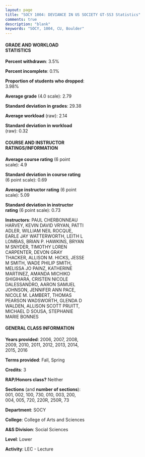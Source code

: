 ```yaml
---
layout: page
title: "SOCY 1004: DEVIANCE IN US SOCIETY GT-SS3 Statistics"
comments: true
description: "blank"
keywords: "SOCY, 1004, CU, Boulder"
--- 
```

<head>
<script src="https://ajax.googleapis.com/ajax/libs/jquery/2.1.3/jquery.min.js"></script>
<script src="https://dl.dropboxusercontent.com/s/pc42nxpaw1ea4o9/highcharts.js?dl=0"></script>
<!-- <script src="../assets/js/highcharts.js"></script> -->
<style type="text/css">@font-face {
	font-family: "Bebas Neue";
	src: url(https://www.filehosting.org/file/details/544349/BebasNeue%20Regular.otf) format("opentype");
	}
	h1.Bebas { 
		font-family: "Bebas Neue", Verdana, Tahoma;
	}
</style>
</head>
<body>
	<div id="container" style="float: right; width: 45%; height: 88%; margin-left: 2.5%; margin-right: 2.5%;"></div>
	<script language="JavaScript">
		$(document).ready(function() {
		var chart = {type: 'column'};
		var title = {text: 'Grade Distribution'};
		var xAxis = {categories: ['A','B','C','D','F'],crosshair: true};
		var yAxis = {min: 0,title: {text: 'Percentage'}};
		var tooltip = {headerFormat: '<center><b><span style="font-size:20px">{point.key}</span></b></center>',
		               pointFormat: '<td style="padding:0"><b>{point.y:.1f}%</b></td>',
		               footerFormat: '</table>',shared: true,useHTML: true};
		var plotOptions = {column: {pointPadding: 0.0,borderWidth: 0}};  
		var credits = {enabled: false};var series= [{name: 'Percent',data: [20.22,47.23,24.34,4.55,3.67,]}];
		var json = {};
		json.chart = chart;
		json.title = title;
		json.tooltip = tooltip;
		json.xAxis = xAxis;
		json.yAxis = yAxis;  
		json.series = series;
		json.plotOptions = plotOptions;  
		json.credits = credits;
		$('#container').highcharts(json);
	});
	</script>
</body>
			   
#### GRADE AND WORKLOAD STATISTICS

**Percent withdrawn**: 3.5%

**Percent incomplete**: 0.1%

**Proportion of students who dropped**: 3.98%

**Average grade** (4.0 scale): 2.79

**Standard deviation in grades**: 29.38

**Average workload** (raw): 2.14

**Standard deviation in workload** (raw): 0.32

#### COURSE AND INSTRUCTOR RATINGS/INFORMATION

**Average course rating** (6 point scale): 4.9

**Standard deviation in course rating** (6 point scale): 0.69

**Average instructor rating** (6 point scale): 5.09

**Standard deviation in instructor rating** (6 point scale): 0.73

**Instructors**: PAUL CHERBONNEAU HARVEY, KEVIN DAVID VRYAN, PATTI ADLER, WILLIAM NEIL ROCQUE, EARLE JAY WATTERWORTH, LEITH L LOMBAS, BRIAN P. HAWKINS, BRYAN M SNYDER, TIMOTHY LOREN CARPENTER, DEVON GRAY THACKER, ALLISON M. HICKS, JESSE M SMITH, WADE PHILIP SMITH, MELISSA JO PAINZ, KATHERINE MARTINEZ, AMANDA MICHIKO SHIGIHARA, CRISTEN NICOLE DALESSANDRO, AARON SAMUEL JOHNSON, JENNIFER ANN PACE, NICOLE M. LAMBERT, THOMAS PEARSON WADSWORTH, GLENDA D WALDEN, ALLISON SCOTT PRUITT, MICHAEL D SOUSA, STEPHANIE MARIE BONNES

#### GENERAL CLASS INFORMATION

**Years provided**: 2006, 2007, 2008, 2009, 2010, 2011, 2012, 2013, 2014, 2015, 2016

**Terms provided**: Fall, Spring

**Credits**: 3

**RAP/Honors class?** Neither

**Sections** (and **number of sections**): 001, 002, 100, 730, 010, 003, 200, 004, 005, 720, 220R, 250R, 73

**Department**: SOCY

**College**: College of Arts and Sciences

**A&S Division**: Social Sciences

**Level**: Lower

**Activity**: LEC - Lecture